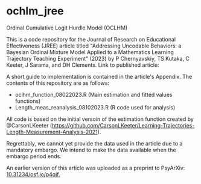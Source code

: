 # ochlm_jree
Ordinal Cumulative Logit Hurdle Model (OCLHM) 

This is a code repository for the Journal of Research on Educational Effectiveness (JREE) article titled "Addressing Uncodable Behaviors: a Bayesian Ordinal Mixture Model Applied to a Mathematics Learning Trajectory Teaching Experiment" (2023) by P Chernyavskiy, TS Kutaka, C Keeter, J Sarama, and DH Clements. Link to published article: 

A short guide to implementation is contained in the article's Appendix. The contents of this repository are as follows:
- oclhm_function_08022023.R (Main estimation and fitted values functions)
- Length_meas_reanalysis_08102023.R (R code used for analysis)

All code is based on the initial versoin of the estimation function created by @CarsonLKeeter (https://github.com/CarsonLKeeter/Learning-Trajectories-Length-Measurement-Analysis-2021).

Regrettably, we cannot yet provide the data used in the article due to a mandatory embargo. We intend to make the data available when the embargo period ends.

An earlier version of this article was uploaded as a preprint to PsyArXiv: [10.31234/osf.io/p4qjf. ](https://psyarxiv.com/p4qjf/)
